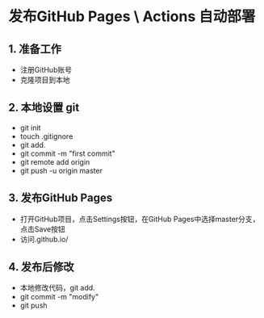 # 发布GitHub Pages \ Actions 自动部署

## 1. 准备工作

- 注册GitHub账号
- 克隆项目到本地

## 2. 本地设置 git

- git init 
- touch .gitignore
- git add.
- git commit -m "first commit"
- git remote add origin <your-github-repo-url>
- git push -u origin master

## 3. 发布GitHub Pages

- 打开GitHub项目，点击Settings按钮，在GitHub Pages中选择master分支，点击Save按钮
- 访问<your-github-username>.github.io/<your-github-repo-name>

## 4. 发布后修改

- 本地修改代码，git add.
- git commit -m "modify"
- git push